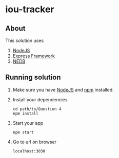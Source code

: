 # iou-tracker

> 

## About

This solution uses 
1. [NodeJS](http://feathersjs.com)
2. [Express Framework](http://feathersjs.com)
3. [NEDB](https://github.com/louischatriot/nedb)

## Running solution

1. Make sure you have [NodeJS](https://nodejs.org/) and [npm](https://www.npmjs.com/) installed.
2. Install your dependencies

    ```
    cd path/to/Question 4
    npm install
    ```

3. Start your app

    ```
    npm start
    ```
4. Go to url on browser

    ```
    localhost:3030
    ```